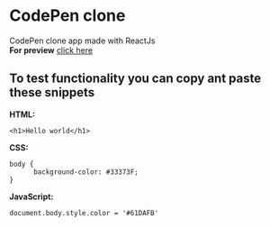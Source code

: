 # CodePen clone
CodePen clone app made with ReactJs <br>
**For preview** [click here](https://determined-yonath-edd0ad.netlify.app/)

## To test functionality you can copy ant paste these snippets <br>
**HTML:**
```
<h1>Hello world</h1>
```
**CSS:**
```
body {
      background-color: #33373F;
}
```
**JavaScript:**
```
document.body.style.color = '#61DAFB'
```
